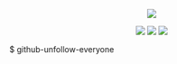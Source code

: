 <p align="center">
<img src=https://gifcity.carrd.co/assets/images/gallery132/cf0b0dff.gif?v=7421cb56 > 

<p align="center"> <img src=https://gifcity.carrd.co/assets/images/gallery14/94d8a931.gif?v=d32b0bb8 > <img src=https://gifcity.carrd.co/assets/images/gallery14/f5d4f615.gif?v=7421cb56 >
<img src=https://gifcity.carrd.co/assets/images/gallery14/a2ab3737.gif?v=7421cb56 >

$ github-unfollow-everyone <ukestiel> <Sema2511>
